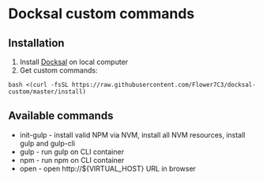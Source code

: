 # Docksal custom commands

## Installation

1. Install [Docksal](https://docksal.io/installation) on local computer
2. Get custom commands:

```
bash <(curl -fsSL https://raw.githubusercontent.com/Flower7C3/docksal-custom/master/install)
```

## Available commands

* init-gulp - install valid NPM via NVM, install all NVM resources, install gulp and gulp-cli
* gulp - run gulp on CLI container
* npm - run npm on CLI container
* open - open http://${VIRTUAL_HOST} URL in browser
